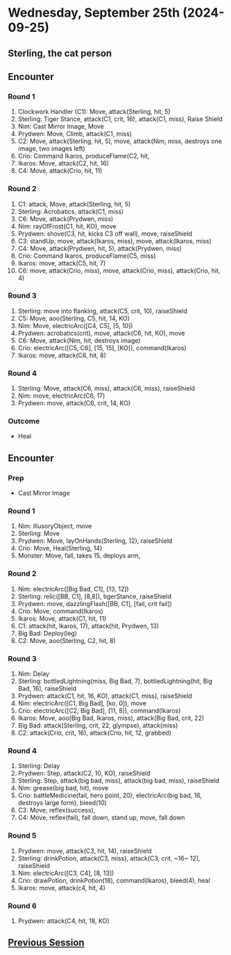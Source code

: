 # Wednesday, September 25th (2024-09-25)

## Sterling, the cat person

## Encounter

### Round 1

1. Clockwork Handler (C1): Move, attack(Sterling, hit, 5)
1. Sterling: Tiger Stance, attack(C1, crit, 16), attack(C1, miss), Raise Shield
1. Nim: Cast Mirror Image, Move
1. Prydwen: Move, Climb, attack(C1, miss)
1. C2: Move, attack(Sterling, hit, 5), move, attack(Nim, miss, destroys one image, two images left)
1. Crio: Command Ikaros, produceFlame(C2, hit, 
1. Ikaros: Move, attack(C2, hit, 16)
1. C4: Move, attack(Crio, hit, 11)

### Round 2

1. C1: attack, Move, attack(Sterling, hit, 5)
1. Sterling: Acrobatics, attack(C1, miss)
1. C6: Move, attack(Prydwen, miss)
1. Nim: rayOfFrost(C1, hit, KO), move
1. Prydwen: shove(C3, hit, kicks C3 off wall), move, raiseShield
1. C3: standUp, move, attack(Ikaros, miss), move, attack(Ikaros, miss)
1. C4: Move, attack(Prydwen, hit, 5), attack(Prydwen, miss)
1. Crio: Command Ikaros, produceFlame(C5, miss)
1. Ikaros: move, attack(C5, hit, 7)
1. C6: move, attack(Crio, miss), move, attack(Crio, miss), attack(Crio, hit, 4)

### Round 3

1. Sterling: move into flanking, attack(C5, crit, 10), raiseShield
1. C5: Move, aoo(Sterling, C5, hit, 14, KO)
1. Nim: Move, electricArc([C4, C5], [5, 10])
1. Prydwen: acrobatics(crit), move, attack(C6, hit, KO), move
1. C6: Move, attack(Nim, hit, destroys image)
1. Crio: electricArc([C5, C6], [15, 15], [KO]), command(Ikaros)
1. Ikaros: move, attack(C6, hit, 8)

### Round 4

1. Sterling: Move, attack(C6, miss), attack(C6, miss), raiseShield
1. Nim: move, electricArc(C6, 17)
1. Prydwen: move, attack(C6, crit, 14, KO)

### Outcome

- Heal

## Encounter

### Prep

- Cast Mirror Image

### Round 1

1. Nim: illusoryObject, move
1. Sterling: Move
1. Prydwen: Move, layOnHands(Sterling, 12), raiseShield
1. Crio: Move, Heal(Sterling, 14)
1. Monster: Move, fall, takes 15, deploys arm, 

### Round 2

1. Nim: electricArc([Big Bad, C1], [13, 12])
1. Sterling: relic([BB, C1], [8,8]), tigerStance, raiseShield
1. Prydwen: move, dazzlingFlash([BB, C1], [fail, crit fail])
1. Crio: Move, command(Ikaros)
1. Ikaros: Move, attack(C1, hit, 11)
1. C1: attack(hit, Ikaros, 17), attack(hit, Prydwen, 13)
1. Big Bad: Deploy(leg)
1. C2: Move, aoo(Sterling, C2, hit, 8)

### Round 3

1. Nim: Delay
1. Sterling: bottledLightning(miss, Big Bad, 7), bottledLightning(hit, Big Bad, 16), raiseShield
1. Prydwen: attack(C1, hit, 16, KO), attack(C1, miss), raiseShield
1. Nim: electricArc([C1, Big Bad], [ko, 0]), move
1. Crio: electricArc([C2, Big Bad], [11, 8]), command(Ikaros)
1. Ikaros: Move, aoo(Big Bad, Ikaros, miss), attack(Big Bad, crit, 22)
1. Big Bad: attack(Sterling, crit, 22, glympse), attack(miss)
1. C2: attack(Crio, crit, 16), attack(Crio, hit, 12, grabbed)

### Round 4

1. Sterling: Delay
1. Prydwen: Step, attack(C2, 10, KO), raiseShield
1. Sterling: Step, attack(big bad, miss), attack(big bad, miss), raiseShield
1. Nim: grease(big bad, hit), move
1. Crio: battleMedicine(fail, hero point, 20), electricArc(big bad, 16, destroys large form), bleed(10)
1. C3: Move, reflex(success), 
1. C4: Move, reflex(fail), fall down, stand up, move, fall down

### Round 5

1. Prydwen: move, attack(C3, hit, 14), raiseShield
1. Sterling: drinkPotion, attack(C3, miss), attack(C3, crit, ~16~ 12), raiseShield
1. Nim: electricArc([C3, C4], [8, 13])
1. Crio: drawPotion, drinkPotion(18), command(Ikaros), bleed(4), heal
1. Ikaros: move, attack(c4, hit, 4)

### Round 6

1. Prydwen: attack(C4, hit, 18, KO)

## [Previous Session](./2024-10-02.md)
